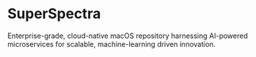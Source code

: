 # SuperSpectra
Enterprise-grade, cloud-native macOS repository harnessing AI-powered microservices for scalable, machine-learning driven innovation.
